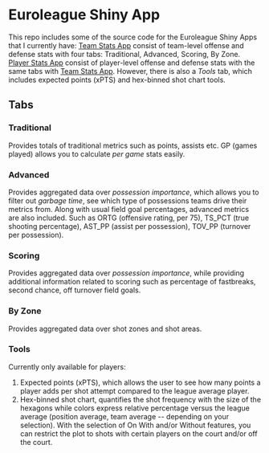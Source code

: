 # Euroleague Shiny App

This repo includes some of the source code for the Euroleague Shiny Apps that I currently have:
[Team Stats App](https://hooplytics.shinyapps.io/EL_Team_Stats/) consist of team-level offense and defense stats with four tabs: Traditional, Advanced, Scoring, By Zone.
[Player Stats App](https://hooplytics.shinyapps.io/EL_Player_Stats/) consist of player-level offense and defense stats with the same tabs with [Team Stats App](https://hooplytics.shinyapps.io/EL_Team_Stats/). However, there is also a *Tools* tab, which includes expected points (xPTS) and hex-binned shot chart tools.

## Tabs

### Traditional

Provides totals of traditional metrics such as points, assists etc. GP (games played) allows you to calculate *per game* stats easily.

### Advanced

Provides aggregated data over *possession importance*, which allows you to filter out *garbage time*, see which type of possessions teams drive their metrics from. Along with usual field goal percentages, advanced metrics are also included. Such as ORTG (offensive rating, per 75), TS_PCT (true shooting percentage), AST_PP (assist per possession), TOV_PP (turnover per possession).

### Scoring

Provides aggregated data over *possession importance*, while providing additional information related to scoring such as percentage of fastbreaks, second chance, off turnover field goals.

### By Zone

Provides aggregated data over shot zones and shot areas.

### Tools

Currently only available for players: 
1. Expected points (xPTS), which allows the user to see how many points a player adds per shot attempt compared to the league average player.
2. Hex-binned shot chart,  quantifies the shot frequency with the size of the hexagons while colors express relative percentage versus the league average (position average, team average -- depending on your selection). With the selection of On With and/or Without features, you can restrict the plot to shots with certain players on the court and/or off the court.